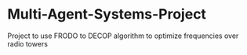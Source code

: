 # Multi-Agent-Systems-Project
Project to use FRODO to DECOP algorithm to optimize frequencies over radio towers
